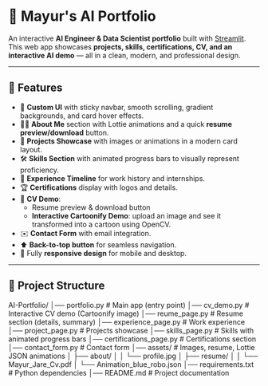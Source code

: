 # 🤖 Mayur's AI Portfolio

An interactive **AI Engineer & Data Scientist portfolio** built with [Streamlit](https://streamlit.io/).  
This web app showcases **projects, skills, certifications, CV, and an interactive AI demo** — all in a clean, modern, and professional design.

---

## 🌟 Features

- 🎨 **Custom UI** with sticky navbar, smooth scrolling, gradient backgrounds, and card hover effects.
- 🧑‍💻 **About Me** section with Lottie animations and a quick **resume preview/download** button.
- 📂 **Projects Showcase** with images or animations in a modern card layout.
- 🛠 **Skills Section** with animated progress bars to visually represent proficiency.
- 💼 **Experience Timeline** for work history and internships.
- 🏆 **Certifications** display with logos and details.
- 📄 **CV Demo**:
  - Resume preview & download button
  - **Interactive Cartoonify Demo**: upload an image and see it transformed into a cartoon using OpenCV.
- ✉️ **Contact Form** with email integration.
- ⬆️ **Back-to-top button** for seamless navigation.
- 📱 Fully **responsive design** for mobile and desktop.

---

## 📁 Project Structure

AI-Portfolio/
│── portfolio.py # Main app (entry point)
│── cv_demo.py # Interactive CV demo (Cartoonify image)
│── reume_page.py # Resume section (details, summary)
│── experience_page.py # Work experience
│── project_page.py # Projects showcase
│── skills_page.py # Skills with animated progress bars
│── certifications_page.py # Certifications section
│── contact_form.py # Contact form
│── assets/ # Images, resume, Lottie JSON animations
│ ├── about/
│ │ └── profile.jpg
│ ├── resume/
│ │ └── Mayur_Jare_Cv.pdf
│ └── Animation_blue_robo.json
│── requirements.txt # Python dependencies
│── README.md # Project documentation
